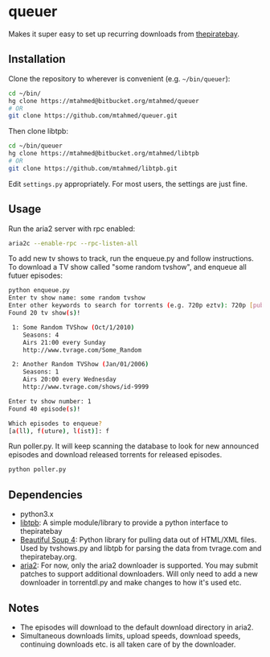 # queuer

Makes it super easy to set up recurring downloads from [thepiratebay](http://thepiratebay.sx).

## Installation

Clone the repository to wherever is convenient (e.g. `~/bin/queuer`):

```bash
cd ~/bin/
hg clone https://mtahmed@bitbucket.org/mtahmed/queuer
# OR
git clone https://github.com/mtahmed/queuer.git
```

Then clone libtpb:

```bash
cd ~/bin/queuer
hg clone https://mtahmed@bitbucket.org/mtahmed/libtpb
# OR
git clone https://github.com/mtahmed/libtpb.git
```

Edit `settings.py` appropriately. For most users, the settings are just fine.

## Usage

Run the aria2 server with rpc enabled:

```bash
aria2c --enable-rpc --rpc-listen-all
```

To add new tv shows to track, run the enqueue.py and follow instructions.
To download a TV show called "some random tvshow", and enqueue all futuer episodes:

```bash
python enqueue.py
Enter tv show name: some random tvshow
Enter other keywords to search for torrents (e.g. 720p eztv): 720p [publichd]
Found 20 tv show(s)!

 1: Some Random TVShow (Oct/1/2010)
    Seasons: 4
    Airs 21:00 every Sunday
    http://www.tvrage.com/Some_Random

 2: Another Random TVShow (Jan/01/2006)
    Seasons: 1
    Airs 20:00 every Wednesday
    http://www.tvrage.com/shows/id-9999

Enter tv show number: 1
Found 40 episode(s)!

Which episodes to enqueue?
[a(ll), f(uture), l(ist)]: f
```

Run poller.py. It will keep scanning the database to look for new announced
episodes and download released torrents for released episodes.
```bash
python poller.py
```

## Dependencies

- python3.x
- [libtpb](https://bitbucket.org/mtahmed/libtpb): A simple module/library to
  provide a python interface to thepiratebay
- [Beautiful Soup 4](http://www.crummy.com/software/BeautifulSoup/bs4/doc/): Python
  library for pulling data out of HTML/XML files. Used by tvshows.py and libtpb
  for parsing the data from tvrage.com and thepiratebay.org.
- [aria2](http://aria2.sourceforge.net/): For now, only the aria2 downloader is
  supported. You may submit patches to support additional downloaders. Will only
  need to add a new downloader in torrentdl.py and make changes to how it's used etc.

## Notes

- The episodes will download to the default download directory in aria2.
- Simultaneous downloads limits, upload speeds, download speeds, continuing
  downloads etc. is all taken care of by the downloader.
